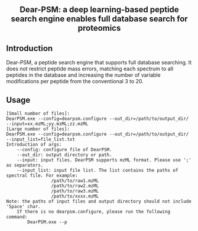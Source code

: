 ## <p align="center">Dear-PSM: a deep learning-based peptide search engine enables full database search for proteomics</p> 

## Introduction
Dear-PSM, a peptide search engine that supports full database searching. It does not restrict peptide mass errors, matching each spectrum to all peptides in the database and increasing the number of variable modifications per peptide from the conventional 3 to 20. 

## Usage
```
[Small number of files]: 
DearPSM.exe --config=dearpsm.configure --out_dir=/path/to/output_dir/ --input=xx.mzML;yy.mzML;zz.mzML
[Large number of files]:
DearPSM.exe --config=dearpsm.configure --out_dir=/path/to/output_dir/ --input_list=file_list.txt
Introduction of args:
    --config: configure file of DearPSM.
    --out_dir: output directory or path.
    --input: input files. DearPSM supports mzML format. Please use ';' as separators.
    --input_list: input file list. The list contains the paths of spectral file. For example:
                 /path/to/raw1.mzML
                 /path/to/raw2.mzML
                 /path/to/raw3.mzML
                 /path/to/xxxx.mzML
Note: the paths of input files and output directory should not include 'Space' char.
    If there is no dearpsm.configure, please run the following command:
        DearPSM.exe --p
```
